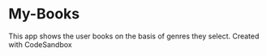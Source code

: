 # My-Books
This app shows the user books on the basis of genres they select.
Created with CodeSandbox
